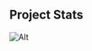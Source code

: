 ## Project Stats

![Alt](https://repobeats.axiom.co/api/embed/c6f91b455a66be151892e1f0499a0c8d6b181755.svg 'Repobeats analytics image')
